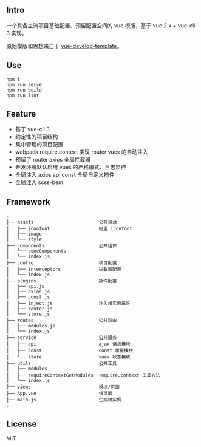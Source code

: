 ## Intro

一个具备主流项目基础配置、预留配置空间的 vue 模版，基于  vue 2.x + vue-cli 3 实现。

原始模版和思想来自于 [vue-develop-template](https://github.com/PerseveranceZ/vue-develop-template)。


## Use

```
npm i
npm run serve
npm run build
npm run lint
```


## Feature

- 基于 vue-cli 3
- 约定性的项目结构
- 集中管理的项目配置
- webpack require.context 实现 router vuex 的自动注入
- 预留了 router axios 全局拦截器
- 开发环境默认启用 vuex 的严格模式、日志监控
- 全局注入 axios api const 全局自定义插件
- 全局注入 scss-bem


## Framework

```
.
├── assets                        公共资源
│   ├── iconfont                  阿里 iconfont
│   ├── image
│   └── style
├── components                    公共组件
│   └── someComponents
│   └── index.js
├── config                        项目配置   
│   ├── interceptors              拦截器配置
│   └── index.js
├── plugins                       插件配置
│   ├── api.js
│   ├── axios.js
│   ├── const.js
│   ├── inject.js                 注入根实例属性
│   ├── router.js
│   └── store.js
├── routes                        公共路由
│   ├── modules.js
│   └── index.js
├── service                       公共服务
│   ├── api                       ajax 请求模块
│   ├── const                     const 常量模块
│   └── store                     vuex 状态模块
├── utils                         公共工具
│   ├── modules
│   ├── requireContextGetModules  require.context 工具方法
│   └── index.js
├── views                         模块/页面
├── App.vue                       根页面
├── main.js                       生成根实例
.
```


## License

MIT

